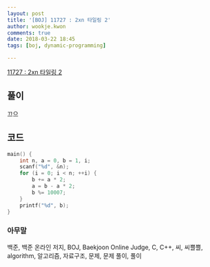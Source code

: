 ```yaml
---
layout: post
title: '[BOJ] 11727 : 2xn 타일링 2'
author: wookje.kwon
comments: true
date: 2018-03-22 18:45
tags: [boj, dynamic-programming]

---
```


[11727 : 2xn 타일링 2](https://www.acmicpc.net/problem/11727)

## 풀이

끄으

## 코드

```cpp
main() {
    int n, a = 0, b = 1, i;
    scanf("%d", &n);
    for (i = 0; i < n; ++i) {
        b += a * 2;
        a = b - a * 2;
        b %= 10007;
    }
    printf("%d", b);
}
```

### 아무말  
백준, 백준 온라인 저지, BOJ, Baekjoon Online Judge, C, C++, 씨, 씨쁠쁠, algorithm, 알고리즘, 자료구조, 문제, 문제 풀이, 풀이
